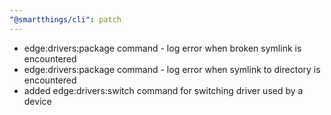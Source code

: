 ```yaml
---
"@smartthings/cli": patch
---
```


- edge:drivers:package command - log error when broken symlink is encountered
- edge:drivers:package command - log error when symlink to directory is encountered
- added edge:drivers:switch command for switching driver used by a device
